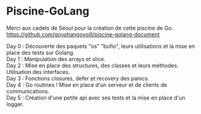 # Piscine-GoLang
Merci aux cadets de Séoul pour la création de cette piscine de Go. https://github.com/goyohangoyoill/piscine-golang-document

Day 0 : Découverte des paquets "os" "bufio", leurs utilisations et la mise en place des tests sur Golang.  
Day 1 : Manipulation des arrays et slice.  
Day 2 : Mise en place des structures, des classes et leurs méthodes. Utilisation des interfaces.  
Day 3 : Fonctions closures, defer et recovery des panics.  
Day 4 : Go routines ! Mise en place d'un serveur et de clients de communications.  
Day 5 : Création d'une petite api avec ses tests et la mise en place d'un logger.  
 
